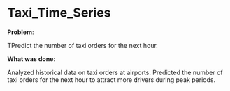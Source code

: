 # Taxi_Time_Series

**Problem**:

TPredict the number of taxi orders for the next hour.


**What was done**: 

Analyzed historical data on taxi orders at airports.
Predicted the number of taxi orders for the next hour to attract more drivers during peak periods.
